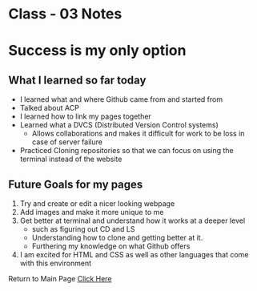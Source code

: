 # Class - 03 Notes 
# Success is my only option 

## What I learned so far today 

* I learned what and where Github came from and started from
* Talked about ACP 
* I learned how to link my pages together 
* Learned what a DVCS (Distributed Version Control systems)
  * Allows collaborations and makes it difficult for work to be loss in case of server failure 
* Practiced Cloning repositories so that we can focus on using the terminal instead of the website 


## Future Goals for my pages 
1. Try and create or edit a nicer looking webpage 
1. Add images and make it more unique to me
1. Get better at terminal and understand how it works at a deeper level 
    * such as figuring out CD and LS
    * Understanding how to clone and getting better at it. 
    * Furthering my knowledge on what Github offers 
4. I am excited for HTML and CSS as well as other languages that come with this environment 
























Return to Main Page [Click Here](https://ochoaap.github.io/reading-notes/)
